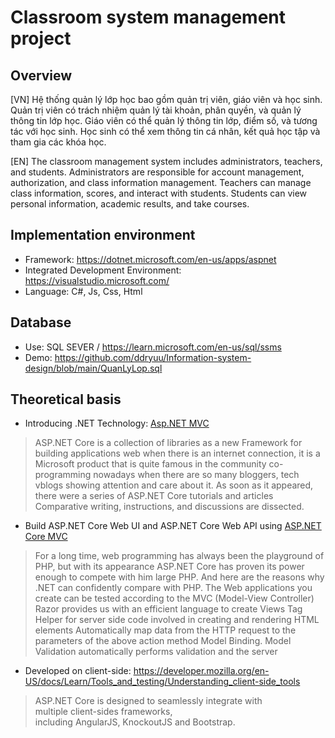 # Classroom system management project

## Overview
[VN] Hệ thống quản lý lớp học bao gồm quản trị viên, giáo viên và học sinh. Quản trị viên có trách nhiệm quản lý tài khoản, phân quyền, và quản lý thông tin lớp học. Giáo viên có thể quản lý thông tin lớp, điểm số, và tương tác với học sinh. Học sinh có thể xem thông tin cá nhân, kết quả học tập và tham gia các khóa học.

[EN] The classroom management system includes administrators, teachers, and students. Administrators are responsible for account management, authorization, and class information management. Teachers can manage class information, scores, and interact with students. Students can view personal information, academic results, and take courses.

## Implementation environment
- Framework: https://dotnet.microsoft.com/en-us/apps/aspnet
- Integrated Development Environment: https://visualstudio.microsoft.com/
- Language: C#, Js, Css, Html

## Database
- Use: SQL SEVER / https://learn.microsoft.com/en-us/sql/ssms
- Demo: https://github.com/ddryuu/Information-system-design/blob/main/QuanLyLop.sql

## Theoretical basis
- Introducing .NET Technology: [Asp.NET MVC](https://learn.microsoft.com/en-us/aspnet/mvc/overview/older-versions-1/overview/asp-net-mvc-overview)
> ASP.NET Core is a collection of libraries as a new Framework for building applications
web when there is an internet connection, it is a Microsoft product that is quite famous in the community
co-programming nowadays when there are so many bloggers, tech vblogs showing attention and
care about it. As soon as it appeared, there were a series of ASP.NET Core tutorials and articles
Comparative writing, instructions, and discussions are dissected.
- Build ASP.NET Core Web UI and ASP.NET Core Web API using [ASP.NET Core MVC](https://learn.microsoft.com/en-us/aspnet/core/tutorials/first-web-api?view=aspnetcore-8.0&tabs=visual-studio)
> For a long time, web programming has always been the playground of PHP, but with its appearance
ASP.NET Core has proven its power enough to compete with him
large PHP. And here are the reasons why .NET can confidently compare with PHP.
The Web applications you create can be tested according to the MVC (Model-View
Controller)
Razor provides us with an efficient language to create Views
Tag Helper for server side code involved in creating and rendering HTML elements
Automatically map data from the HTTP request to the parameters of the above action method
Model Binding.
Model Validation automatically performs validation and the server
- Developed on client-side: https://developer.mozilla.org/en-US/docs/Learn/Tools_and_testing/Understanding_client-side_tools
> ASP.NET Core is designed to seamlessly integrate with multiple client-sides
frameworks, including AngularJS, KnockoutJS and Bootstrap.
